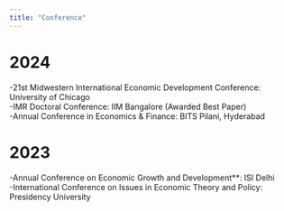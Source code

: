 ```yaml
---
title: "Conference"
---
```


# 2024
-21st Midwestern International Economic Development Conference: University of Chicago  
-IMR Doctoral Conference: IIM Bangalore (Awarded Best Paper)  
-Annual Conference in Economics & Finance: BITS Pilani, Hyderabad  
# 2023
-Annual Conference on Economic Growth and Development**: ISI Delhi  
-International Conference on Issues in Economic Theory and Policy: Presidency University  
